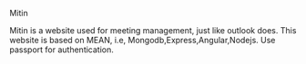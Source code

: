 Mitin

Mitin is a website used for meeting management, just like outlook does.
This website is based on MEAN, i.e, Mongodb,Express,Angular,Nodejs. Use passport for authentication.
